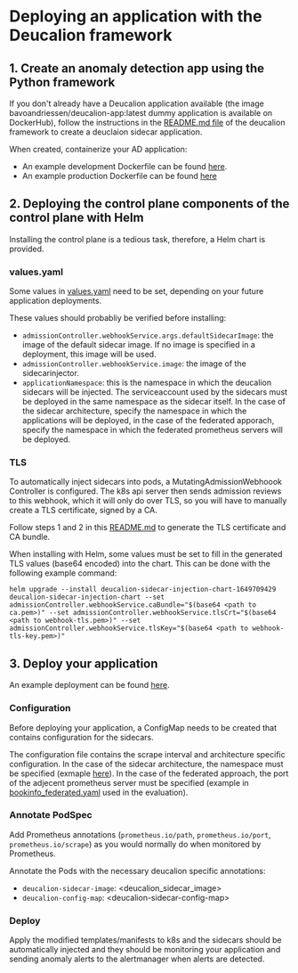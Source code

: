 # Deploying an application with the Deucalion framework 

## 1. Create an anomaly detection app using the Python framework 
If you don't already have a Deucalion application available (the image bavoandriessen/deucalion-app:latest dummy application is available on DockerHub), follow the instructions in the [README.md file](../deucalion/README.md) of the deucalion framework to create a deuclaion sidecar application. 

When created, containerize your AD application: 
- An example development Dockerfile can be found [here](../deucalion/Dockerfile). 
- An example production Dockerfile can be found [here](../deucalion/example_app/Dockerfile)

## 2. Deploying the control plane components of the control plane with Helm

Installing the control plane is a tedious task, therefore, a Helm chart is provided. 


### values.yaml
Some values in [values.yaml](./helm/deucalion-sidecar-injection-chart/values.yaml) need to be set, depending on your future application deployments. 

These values should probabliy be verified before installing: 

- ```admissionController.webhookService.args.defaultSidecarImage```: the image of the default sidecar image. If no image is specified in a deployment, this image will be used. 
- ```admissionController.webhookService.image```: the image of the sidecarinjector. 
- ```applicationNamespace```: this is the namespace in which the deucalion sidecars will be injected. The serviceaccount used by the sidecars must be deployed in the same namespace as the sidecar itself. In the case of the sidecar architecture, specify the namespace in which the applications will be deployed, in the case of the federated apporach, specify the namespace in which the federated prometheus servers will be deployed. 

### TLS
To automatically inject sidecars into pods, a MutatingAdmissionWebhoook Controller is configured. The k8s api server then sends admission reviews to this webhook, which it will only do over TLS, so you will have to manually create a TLS certificate, signed by a CA. 

Follow steps 1 and 2 in this [README.md](../sidecarinjection/configuration/tls/README.md) to generate the TLS certificate and CA bundle. 

When installing with Helm, some values must be set to fill in the generated TLS values (base64 encoded) into the chart. This can be done with the following example command: 
```
helm upgrade --install deucalion-sidecar-injection-chart-1649709429 deucalion-sidecar-injection-chart --set admissionController.webhookService.caBundle="$(base64 <path to ca.pem>)" --set admissionController.webhookService.tlsCrt="$(base64 <path to webhook-tls.pem>)" --set admissionController.webhookService.tlsKey="$(base64 <path to webhook-tls-key.pem>)"
```



## 3. Deploy your application

An example deployment can be found [here](./example-deployment/nodeexporter-deployment.yml). 

### Configuration
Before deploying your application, a ConfigMap needs to be created that contains configuration for the sidecars. 

The configuration file contains the scrape interval and architecture specific configuration. In the case of the sidecar architecture, the namespace must be specified (exmaple [here](./example-deployment/nodeexporter-deployment.yml)). In the case of the federated approach, the port of the adjecent prometheus server must be specified (example in [bookinfo_federated.yaml](../../evaluation/bookinfo_federated.yaml) used in the evaluation). 


### Annotate PodSpec

Add Prometheus annotations (```prometheus.io/path```, ```prometheus.io/port```, ```prometheus.io/scrape```) as you would normally do when monitored by Prometheus. 

Annotate the Pods with the necessary deucalion specific annotations: 
- ```deucalion-sidecar-image```: \<deucalion_sidecar_image\>
- ```deucalion-config-map```: \<deucalion-sidecar-config-map\>

### Deploy

Apply the modified templates/manifests to k8s and the sidecars should be automatically injected and they should be monitoring your application and sending anomaly alerts to the alertmanager when alerts are detected. 
